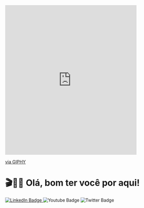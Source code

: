 <iframe src="https://giphy.com/embed/owTJ2VUeDULV6" width="423" height="480" frameBorder="0" class="giphy-embed" allowFullScreen></iframe><p><a href="https://giphy.com/gifs/animated-imgur-posters-owTJ2VUeDULV6">via GIPHY</a></p>

# 🎬👰🔪 Olá, bom ter você por aqui!
  <div id="badges">
  <a href = "https://github.com/risoflorais">
    <img src="https://img.shields.io/badge/LinkedIn-blue?style=for-the-badge&logo=linkedin&logoColor=white" alt="LinkedIn Badge"/>
  </a>
  <img src="https://img.shields.io/badge/YouTube-red?style=for-the-badge&logo=youtube&logoColor=white" alt="Youtube Badge"/>
  <img src="https://img.shields.io/badge/Twitter-blue?style=for-the-badge&logo=twitter&logoColor=white" alt="Twitter Badge"/>
</div>
